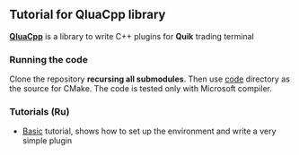 ## Tutorial for QluaCpp library ##

[**QluaCpp**](https://github.com/elelel/qluacpp) is a library to write C++ plugins for **Quik** trading terminal

### Running the code ###
Clone the repository **recursing all submodules**. Then use [code](code) directory as the source for CMake. The code is tested only with Microsoft compiler.

### Tutorials (Ru) ###

 - [Basic](/basic) tutorial, shows how to set up the environment and write a very simple plugin

